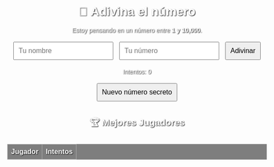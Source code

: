 <!DOCTYPE html>
<html lang="es">
<head>
  <meta charset="UTF-8" />
  <title>Adivina el número</title>
  <style>
    body {
      font-family: Arial, sans-serif;
      text-align: center;
      background: url('https://images.unsplash.com/photo-1527333656061-9b1c00a2678b?auto=format&fit=crop&w=1470&q=80') no-repeat center center fixed;
      background-size: cover;
      margin: 50px auto;
      max-width: 600px;
      color: #fff;
      text-shadow: 1px 1px 2px black;
    }
    input, button {
      font-size: 1rem;
      padding: 10px;
      margin: 5px;
    }
    table {
      width: 100%;
      border-collapse: collapse;
      margin-top: 30px;
      background-color: rgba(0, 0, 0, 0.5);
    }
    th, td {
      border: 1px solid #aaa;
      padding: 8px;
      color: white;
    }
  </style>
</head>
<body>

  <h1>🎯 Adivina el número</h1>
  <p>Estoy pensando en un número entre <strong>1 y 10,000</strong>.</p>

  <input type="text" id="nombre" placeholder="Tu nombre" />
  <input type="number" id="intento" placeholder="Tu número" />
  <button onclick="verificar()">Adivinar</button>

  <p id="mensaje"></p>
  <p id="intentos">Intentos: 0</p>
  <p id="leyenda"></p>
  <button onclick="generarNuevoNumero()">Nuevo número secreto</button>

  <h2>🏆 Mejores Jugadores</h2>
  <table id="tablaPuntajes">
    <thead>
      <tr><th>Jugador</th><th>Intentos</th></tr>
    </thead>
    <tbody></tbody>
  </table>

  <script>
    const BIN_ID = "684b248b8561e97a50232a99";
    const API_KEY = "$2a$10$Ycd4YOJ6NYAnq4FDMeWLDeO.cFvhaDlmzyo1YTkl.JWGmrvPfWb3G";

    let numeroSecreto;
    let conteoIntentos = 0;

    function generarNuevoNumero() {
      numeroSecreto = Math.floor(Math.random() * 10000) + 1;
      conteoIntentos = 0;
      document.getElementById("mensaje").textContent = "Nuevo número generado. ¡A jugar!";
      document.getElementById("intentos").textContent = "Intentos: 0";
      document.getElementById("intento").value = "";
      document.getElementById("nombre").value = "";
      document.getElementById("intento").focus();
    }

    async function verificar() {
      const nombre = document.getElementById("nombre").value.trim();
      const valor = parseInt(document.getElementById("intento").value);
      const mensaje = document.getElementById("mensaje");

      if (!nombre || isNaN(valor) || valor < 1 || valor > 10000) {
        mensaje.textContent = "Por favor, ingresa un nombre y un número válido entre 1 y 10,000.";
        return;
      }

      conteoIntentos++;
      document.getElementById("intentos").textContent = `Intentos: ${conteoIntentos}`;

      if (valor === numeroSecreto) {
        mensaje.textContent = `¡Correcto ${nombre}! Adivinaste en ${conteoIntentos} intentos.`;
        await guardarPuntaje(nombre, conteoIntentos);
        mostrarPuntajes();
      } else {
        mensaje.textContent = valor < numeroSecreto ? "Muy bajo." : "Muy alto.";
      }
      document.getElementById("intento").value = "";
      document.getElementById("intento").focus();
    }

    async function guardarPuntaje(nombre, intentos) {
      const data = await obtenerDatos();
      data.push({ nombre, intentos });
      data.sort((a, b) => a.intentos - b.intentos);
      data.splice(10); // Solo guardamos los mejores 10

      await fetch(`https://api.jsonbin.io/v3/b/${BIN_ID}`, {
        method: "PUT",
        headers: {
          "Content-Type": "application/json",
          "X-Master-Key": API_KEY
        },
        body: JSON.stringify({ scores: data })
      });
    }

    async function obtenerDatos() {
      try {
        const res = await fetch(`https://api.jsonbin.io/v3/b/${BIN_ID}/latest`, {
          headers: { "X-Master-Key": API_KEY }
        });
        const json = await res.json();
        return json.record.scores || [];
      } catch {
        return [];
      }
    }

    async function mostrarPuntajes() {
      const tabla = document.getElementById("tablaPuntajes").getElementsByTagName("tbody")[0];
      tabla.innerHTML = "";
      const data = await obtenerDatos();
      data.forEach(p => {
        const fila = tabla.insertRow();
        fila.insertCell(0).textContent = p.nombre;
        fila.insertCell(1).textContent = p.intentos;
      });
    }

    window.onload = () => {
      generarNuevoNumero();
      mostrarPuntajes();
    }
  </script>

</body>
</html>
